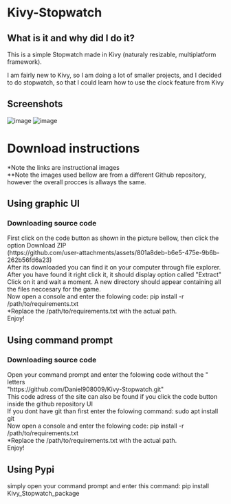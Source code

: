 # Kivy-Stopwatch
## What is it and why did I do it?
<p>This is a simple Stopwatch made in Kivy (naturaly resizable, multiplatform framework).</p>
<p>I am fairly new to Kivy, so I am doing a lot of smaller projects, and I decided to do stopwatch, so that I could learn how to use the clock feature from Kivy</p>

## Screenshots
![image](https://github.com/user-attachments/assets/abe6b8a0-da5c-41b0-a1aa-7a7640de6a53)
![image](https://github.com/user-attachments/assets/1d0aaa20-1104-48f8-a057-e0fa5e4402df)

<h1>Download instructions</h1>
*Note the links are instructional images <br>
**Note the images used bellow are from a different Github repository, however the overall procces is allways the same. <br>
<h2>Using graphic UI</h2>
<h3>Downloading source code </h3>
First click on the code button as shown in the picture bellow, then click the option Download ZIP <br>
(https://github.com/user-attachments/assets/801a8deb-b6e5-475e-9b6b-262b56fd6a23) <br>
After its downloaded you can find it on your computer through file explorer. After you have found it right click it, it should display option called "Extract" <br>
Click on it and wait a moment. A new directory should appear containing all the files neccesary for the game.<br>
Now open a console and enter the folowing code: pip install -r /path/to/requirements.txt <br>
*Replace the /path/to/requirements.txt with the actual path. <br>
Enjoy! <br>
<h2>Using command prompt</h2>
<h3>Downloading source code </h3>
Open your command prompt and enter the folowing code without the " letters <br>
"https://github.com/Daniel908009/Kivy-Stopwatch.git" <br>
This code adress of the site can also be found if you click the code button inside the github repository UI <br>
If you dont have git than first enter the folowing command: sudo apt install git <br>
Now open a console and enter the folowing code: pip install -r /path/to/requirements.txt <br>
*Replace the /path/to/requirements.txt with the actual path. <br>
Enjoy! <br>
<h2>Using Pypi</h2>
simply open your command prompt and enter this command: pip install Kivy_Stopwatch_package<br>
